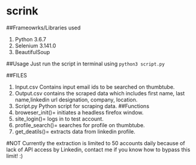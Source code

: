 # scrink

##Frameowrks/Libraries used
1. Python 3.6.7
2. Selenium 3.141.0
3. BeautifulSoup 

##Usage
Just run the script in terminal using `python3 script.py`

##FILES
1. Input.csv
	Contains input email ids to be searched on thumbtube.
2. Output.csv
	contains the scraped data which includes first name, last name,linkedin url designation, company, location.
3. Script.py
	Python script for scraping data.
##Functions
1. broweser_init()= initiates a headless firefox window.
2. site_login()= logs in to test account.
3. profile_search()= searches for profile on thumbtube.
4. get_deatils()= extracts data from linkedin profile. 

#NOT
Currently the extraction is limited to 50 accounts daily because of lack of API access by Linkedin, contact me if you know how to bypass this limit! :)
